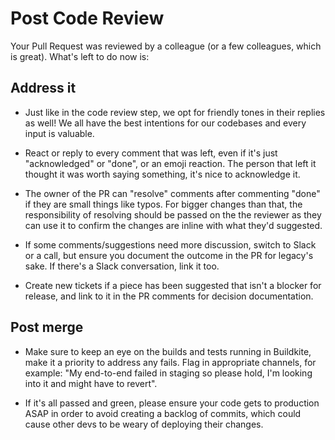# Post Code Review

Your Pull Request was reviewed by a colleague (or a few colleagues, which is great). What's left to do now is:

## Address it
- Just like in the code review step, we opt for friendly tones in their replies as well! We all have the best intentions for our codebases and every input is valuable.

- React or reply to every comment that was left, even if it's just "acknowledged" or "done", or an emoji reaction. The person that left it thought it was worth saying something, it's nice to acknowledge it.

- The owner of the PR can "resolve" comments after commenting "done" if they are small things like typos. For bigger changes than that, the responsibility of resolving should be passed on the the reviewer as they can use it to confirm the changes are inline with what they'd suggested.

- If some comments/suggestions need more discussion, switch to Slack or a call, but ensure you document the outcome in the PR for legacy's sake. If there's a Slack conversation, link it too.

- Create new tickets if a piece has been suggested that isn't a blocker for release, and link to it in the PR comments for decision documentation.

## Post merge
- Make sure to keep an eye on the builds and tests running in Buildkite, make it a priority to address any fails. Flag in appropriate channels, for example: "My end-to-end failed in staging so please hold, I'm looking into it and might have to revert".

- If it's all passed and green, please ensure your code gets to production ASAP in order to avoid creating a backlog of commits, which could cause other devs to be weary of deploying their changes.